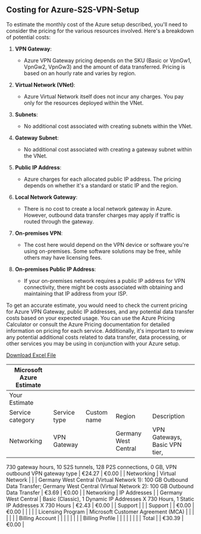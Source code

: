 ## Costing for Azure-S2S-VPN-Setup

To estimate the monthly cost of the Azure setup described, you'll need to consider the pricing for the various resources involved. Here's a breakdown of potential costs:



1. **VPN Gateway**:
   - Azure VPN Gateway pricing depends on the SKU (Basic or VpnGw1, VpnGw2, VpnGw3) and the amount of data transferred. Pricing is based on an hourly rate and varies by region.

2. **Virtual Network (VNet)**:
   - Azure Virtual Network itself does not incur any charges. You pay only for the resources deployed within the VNet.

3. **Subnets**:
   - No additional cost associated with creating subnets within the VNet.

4. **Gateway Subnet**:
   - No additional cost associated with creating a gateway subnet within the VNet.

5. **Public IP Address**:
   - Azure charges for each allocated public IP address. The pricing depends on whether it's a standard or static IP and the region.

6. **Local Network Gateway**:
   - There is no cost to create a local network gateway in Azure. However, outbound data transfer charges may apply if traffic is routed through the gateway.

7. **On-premises VPN**:
   - The cost here would depend on the VPN device or software you're using on-premises. Some software solutions may be free, while others may have licensing fees.

8. **On-premises Public IP Address**:
   - If your on-premises network requires a public IP address for VPN connectivity, there might be costs associated with obtaining and maintaining that IP address from your ISP.

To get an accurate estimate, you would need to check the current pricing for Azure VPN Gateway, public IP addresses, and any potential data transfer costs based on your expected usage. You can use the Azure Pricing Calculator or consult the Azure Pricing documentation for detailed information on pricing for each service. Additionally, it's important to review any potential additional costs related to data transfer, data processing, or other services you may be using in conjunction with your Azure setup.

[Download Excel File](https://github.com/AvinashRode/Azure-S2S-VPN-Setup/blob/main/ExportedEstimate.xlsx)

| Microsoft Azure Estimate |                 |             |                      |                                                                                                                                                  |
| ------------------------ | --------------- | ----------- | -------------------- | ------------------------------------------------------------------------------------------------------------------------------------------------ |
| Your Estimate            |                 |             |                      |                                                                                                                                                  |
| Service category         | Service type    | Custom name | Region               | Description                                                                                                                                      | Estimated monthly cost | Estimated upfront cost |
| Networking               | VPN Gateway     |             | Germany West Central | VPN Gateways, Basic VPN tier, 
730 gateway hours, 10 S2S tunnels, 
128 P2S connections, 0 GB, 
VPN outbound VPN gateway type                        | €24.27 | €0.00 |
| Networking               | Virtual Network |             |                      | Germany West Central (Virtual Network 1): 100 GB Outbound Data Transfer; Germany West Central (Virtual Network 2): 100 GB Outbound Data Transfer | €3.69 | €0.00 |
| Networking               | IP Addresses    |             | Germany West Central | Basic (Classic), 1 Dynamic IP Addresses X 730 Hours, 1 Static IP Addresses X 730 Hours                                                           | €2.43 | €0.00 |
| Support                  |                 |             | Support              |                                                                                                                                                  | €0.00 | €0.00 |
|                          |                 |             | Licensing Program    | Microsoft Customer Agreement (MCA)                                                                                                               |  |  |
|                          |                 |             | Billing Account      |                                                                                                                                                  |  |  |
|                          |                 |             | Billing Profile      |                                                                                                                                                  |  |  |
|                          |                 |             | Total                |                                                                                                                                                  | €30.39 | €0.00 |

